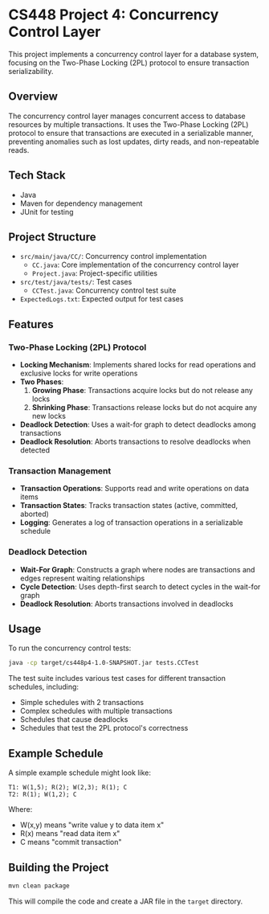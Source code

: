 # CS448 Project 4: Concurrency Control Layer

This project implements a concurrency control layer for a database system, focusing on the Two-Phase Locking (2PL) protocol to ensure transaction serializability.

## Overview

The concurrency control layer manages concurrent access to database resources by multiple transactions. It uses the Two-Phase Locking (2PL) protocol to ensure that transactions are executed in a serializable manner, preventing anomalies such as lost updates, dirty reads, and non-repeatable reads.

## Tech Stack

- Java
- Maven for dependency management
- JUnit for testing

## Project Structure

- `src/main/java/CC/`: Concurrency control implementation
  - `CC.java`: Core implementation of the concurrency control layer
  - `Project.java`: Project-specific utilities
- `src/test/java/tests/`: Test cases
  - `CCTest.java`: Concurrency control test suite
- `ExpectedLogs.txt`: Expected output for test cases

## Features

### Two-Phase Locking (2PL) Protocol

- **Locking Mechanism**: Implements shared locks for read operations and exclusive locks for write operations
- **Two Phases**:
  1. **Growing Phase**: Transactions acquire locks but do not release any locks
  2. **Shrinking Phase**: Transactions release locks but do not acquire any new locks
- **Deadlock Detection**: Uses a wait-for graph to detect deadlocks among transactions
- **Deadlock Resolution**: Aborts transactions to resolve deadlocks when detected

### Transaction Management

- **Transaction Operations**: Supports read and write operations on data items
- **Transaction States**: Tracks transaction states (active, committed, aborted)
- **Logging**: Generates a log of transaction operations in a serializable schedule

### Deadlock Detection

- **Wait-For Graph**: Constructs a graph where nodes are transactions and edges represent waiting relationships
- **Cycle Detection**: Uses depth-first search to detect cycles in the wait-for graph
- **Deadlock Resolution**: Aborts transactions involved in deadlocks

## Usage

To run the concurrency control tests:

```bash
java -cp target/cs448p4-1.0-SNAPSHOT.jar tests.CCTest
```

The test suite includes various test cases for different transaction schedules, including:
- Simple schedules with 2 transactions
- Complex schedules with multiple transactions
- Schedules that cause deadlocks
- Schedules that test the 2PL protocol's correctness

## Example Schedule

A simple example schedule might look like:
```
T1: W(1,5); R(2); W(2,3); R(1); C
T2: R(1); W(1,2); C
```

Where:
- W(x,y) means "write value y to data item x"
- R(x) means "read data item x"
- C means "commit transaction"

## Building the Project

```bash
mvn clean package
```

This will compile the code and create a JAR file in the `target` directory.
